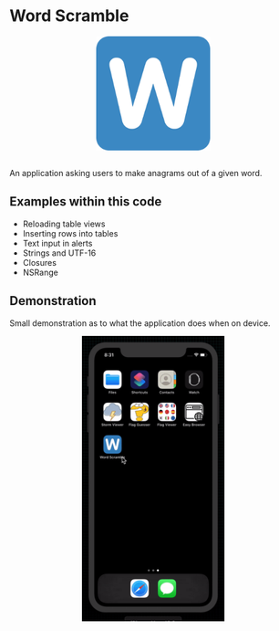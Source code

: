 # Word Scramble
<p align="center">
  <img src="demo/app-icon.png " alt="Word Scramble application icon"
	  title="Word Scramble application icon" align="center" width="200" height="200" />
</p>
</br>
An application asking users to make anagrams out of a given word.

## Examples within this code
- Reloading table views
- Inserting rows into tables
- Text input in alerts
- Strings and UTF-16
- Closures
- NSRange


## Demonstration
Small demonstration as to what the application does when on device.
</br>
<p align="center">
<img src="demo/word-scramble.gif" alt="Application demonstration"
	title="Word Scramble demonstration" width="250" height="500" />
</p>
